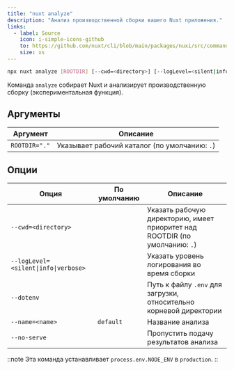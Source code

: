 ```yaml
---
title: "nuxt analyze"
description: "Анализ производственной сборки вашего Nuxt приложения."
links:
  - label: Source
    icon: i-simple-icons-github
    to: https://github.com/nuxt/cli/blob/main/packages/nuxi/src/commands/analyze.ts
    size: xs
---
```


<!--analyze-cmd-->
```bash [Terminal]
npx nuxt analyze [ROOTDIR] [--cwd=<directory>] [--logLevel=<silent|info|verbose>] [--dotenv] [--name=<name>] [--no-serve]
```
<!--/analyze-cmd-->

Команда `analyze` собирает Nuxt и анализирует производственную сборку (экспериментальная функция).

## Аргументы

<!--analyze-args-->
Аргумент | Описание
--- | ---
`ROOTDIR="."` | Указывает рабочий каталог (по умолчанию: `.`)
<!--/analyze-args-->

## Опции

<!--analyze-opts-->
Опция | По умолчанию | Описание
--- | --- | ---
`--cwd=<directory>` |  | Указать рабочую директорию, имеет приоритет над ROOTDIR (по умолчанию: `.`)
`--logLevel=<silent\|info\|verbose>` |  | Указать уровень логирования во время сборки
`--dotenv` |  | Путь к файлу `.env` для загрузки, относительно корневой директории
`--name=<name>` | `default` | Название анализа
`--no-serve` |  | Пропустить подачу результатов анализа
<!--/analyze-opts-->

::note
Эта команда устанавливает `process.env.NODE_ENV` в `production`.
::